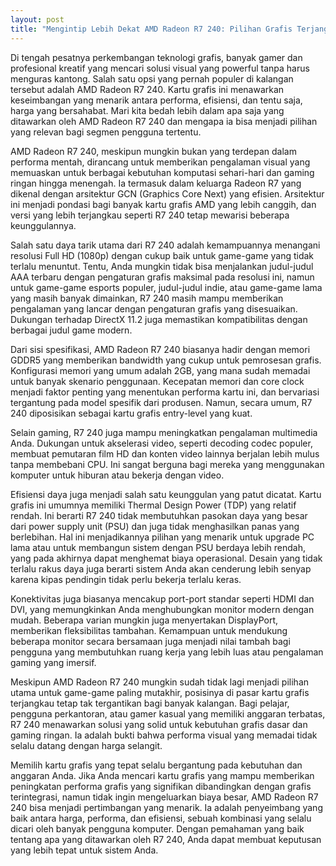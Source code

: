 ```yaml
---
layout: post
title: "Mengintip Lebih Dekat AMD Radeon R7 240: Pilihan Grafis Terjangkau di Era Digital"
---
```


Di tengah pesatnya perkembangan teknologi grafis, banyak gamer dan profesional kreatif yang mencari solusi visual yang powerful tanpa harus menguras kantong. Salah satu opsi yang pernah populer di kalangan tersebut adalah AMD Radeon R7 240. Kartu grafis ini menawarkan keseimbangan yang menarik antara performa, efisiensi, dan tentu saja, harga yang bersahabat. Mari kita bedah lebih dalam apa saja yang ditawarkan oleh AMD Radeon R7 240 dan mengapa ia bisa menjadi pilihan yang relevan bagi segmen pengguna tertentu.

AMD Radeon R7 240, meskipun mungkin bukan yang terdepan dalam performa mentah, dirancang untuk memberikan pengalaman visual yang memuaskan untuk berbagai kebutuhan komputasi sehari-hari dan gaming ringan hingga menengah. Ia termasuk dalam keluarga Radeon R7 yang dikenal dengan arsitektur GCN (Graphics Core Next) yang efisien. Arsitektur ini menjadi pondasi bagi banyak kartu grafis AMD yang lebih canggih, dan versi yang lebih terjangkau seperti R7 240 tetap mewarisi beberapa keunggulannya.

Salah satu daya tarik utama dari R7 240 adalah kemampuannya menangani resolusi Full HD (1080p) dengan cukup baik untuk game-game yang tidak terlalu menuntut. Tentu, Anda mungkin tidak bisa menjalankan judul-judul AAA terbaru dengan pengaturan grafis maksimal pada resolusi ini, namun untuk game-game esports populer, judul-judul indie, atau game-game lama yang masih banyak dimainkan, R7 240 masih mampu memberikan pengalaman yang lancar dengan pengaturan grafis yang disesuaikan. Dukungan terhadap DirectX 11.2 juga memastikan kompatibilitas dengan berbagai judul game modern.

Dari sisi spesifikasi, AMD Radeon R7 240 biasanya hadir dengan memori GDDR5 yang memberikan bandwidth yang cukup untuk pemrosesan grafis. Konfigurasi memori yang umum adalah 2GB, yang mana sudah memadai untuk banyak skenario penggunaan. Kecepatan memori dan core clock menjadi faktor penting yang menentukan performa kartu ini, dan bervariasi tergantung pada model spesifik dari produsen. Namun, secara umum, R7 240 diposisikan sebagai kartu grafis entry-level yang kuat.

Selain gaming, R7 240 juga mampu meningkatkan pengalaman multimedia Anda. Dukungan untuk akselerasi video, seperti decoding codec populer, membuat pemutaran film HD dan konten video lainnya berjalan lebih mulus tanpa membebani CPU. Ini sangat berguna bagi mereka yang menggunakan komputer untuk hiburan atau bekerja dengan video.

Efisiensi daya juga menjadi salah satu keunggulan yang patut dicatat. Kartu grafis ini umumnya memiliki Thermal Design Power (TDP) yang relatif rendah. Ini berarti R7 240 tidak membutuhkan pasokan daya yang besar dari power supply unit (PSU) dan juga tidak menghasilkan panas yang berlebihan. Hal ini menjadikannya pilihan yang menarik untuk upgrade PC lama atau untuk membangun sistem dengan PSU berdaya lebih rendah, yang pada akhirnya dapat menghemat biaya operasional. Desain yang tidak terlalu rakus daya juga berarti sistem Anda akan cenderung lebih senyap karena kipas pendingin tidak perlu bekerja terlalu keras.

Konektivitas juga biasanya mencakup port-port standar seperti HDMI dan DVI, yang memungkinkan Anda menghubungkan monitor modern dengan mudah. Beberapa varian mungkin juga menyertakan DisplayPort, memberikan fleksibilitas tambahan. Kemampuan untuk mendukung beberapa monitor secara bersamaan juga menjadi nilai tambah bagi pengguna yang membutuhkan ruang kerja yang lebih luas atau pengalaman gaming yang imersif.

Meskipun AMD Radeon R7 240 mungkin sudah tidak lagi menjadi pilihan utama untuk game-game paling mutakhir, posisinya di pasar kartu grafis terjangkau tetap tak tergantikan bagi banyak kalangan. Bagi pelajar, pengguna perkantoran, atau gamer kasual yang memiliki anggaran terbatas, R7 240 menawarkan solusi yang solid untuk kebutuhan grafis dasar dan gaming ringan. Ia adalah bukti bahwa performa visual yang memadai tidak selalu datang dengan harga selangit.

Memilih kartu grafis yang tepat selalu bergantung pada kebutuhan dan anggaran Anda. Jika Anda mencari kartu grafis yang mampu memberikan peningkatan performa grafis yang signifikan dibandingkan dengan grafis terintegrasi, namun tidak ingin mengeluarkan biaya besar, AMD Radeon R7 240 bisa menjadi pertimbangan yang menarik. Ia adalah penyeimbang yang baik antara harga, performa, dan efisiensi, sebuah kombinasi yang selalu dicari oleh banyak pengguna komputer. Dengan pemahaman yang baik tentang apa yang ditawarkan oleh R7 240, Anda dapat membuat keputusan yang lebih tepat untuk sistem Anda.

